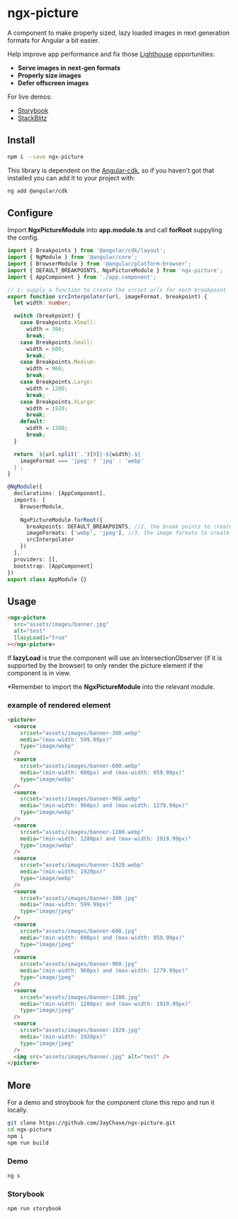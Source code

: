 # ngx-picture

A component to make properly sized, lazy loaded images in next generation formats for Angular a bit easier.

Help improve app performance and fix those [Lighthouse](https://developers.google.com/web/tools/lighthouse) opportunities:

- **Serve images in next-gen formats**
- **Properly size images**
- **Defer offscreen images**

For live demos:

- [Storybook](https://jaychase.github.io/ngx-picture)
- [StackBlitz](https://stackblitz.com/edit/ngx-picture-blitz)

## Install

```bash
npm i --save ngx-picture
```

This library is dependent on the [Angular-cdk](https://material.angular.io/cdk), so if you haven't got that installed you can add it to your project with:

```bash
ng add @angular/cdk
```

## Configure

Import **NgxPictureModule** into **app.module.ts** and call **forRoot** suppyling the config.

```typescript
import { Breakpoints } from '@angular/cdk/layout';
import { NgModule } from '@angular/core';
import { BrowserModule } from '@angular/platform-browser';
import { DEFAULT_BREAKPOINTS, NgxPictureModule } from 'ngx-picture';
import { AppComponent } from './app.component';

// 1: supply a function to create the srcset urls for each breakpoint
export function srcInterpolator(url, imageFormat, breakpoint) {
  let width: number;

  switch (breakpoint) {
    case Breakpoints.XSmall:
      width = 300;
      break;
    case Breakpoints.Small:
      width = 600;
      break;
    case Breakpoints.Medium:
      width = 960;
      break;
    case Breakpoints.Large:
      width = 1280;
      break;
    case Breakpoints.XLarge:
      width = 1920;
      break;
    default:
      width = 1280;
      break;
  }

  return `${url.split('.')[0]}-${width}.${
    imageFormat === 'jpeg' ? 'jpg' : 'webp'
  }`;
}

@NgModule({
  declarations: [AppComponent],
  imports: [
    BrowserModule,
    ,
    NgxPictureModule.forRoot({
      breakpoints: DEFAULT_BREAKPOINTS, //2. the break points to create sources for
      imageFormats: ['webp', 'jpeg'], //3. the image formats to create sources for
      srcInterpolator
    })
  ],
  providers: [],
  bootstrap: [AppComponent]
})
export class AppModule {}
```

## Usage

```html
<ngx-picture
  src="assets/images/banner.jpg"
  alt="test"
  [lazyLoad]="true"
></ngx-picture>
```

If **lazyLoad** is true the component will use an IntersectionObserver (if it is supported by the browser) to only render the picture element if the component is in view.

\*Remember to import the **NgxPictureModule** into the relevant module.

### example of rendered element

```html
<picture>
  <source
    srcset="assets/images/banner-300.webp"
    media="(max-width: 599.99px)"
    type="image/webp"
  />
  <source
    srcset="assets/images/banner-600.webp"
    media="(min-width: 600px) and (max-width: 959.99px)"
    type="image/webp"
  />
  <source
    srcset="assets/images/banner-960.webp"
    media="(min-width: 960px) and (max-width: 1279.99px)"
    type="image/webp"
  />
  <source
    srcset="assets/images/banner-1280.webp"
    media="(min-width: 1280px) and (max-width: 1919.99px)"
    type="image/webp"
  />
  <source
    srcset="assets/images/banner-1920.webp"
    media="(min-width: 1920px)"
    type="image/webp"
  />
  <source
    srcset="assets/images/banner-300.jpg"
    media="(max-width: 599.99px)"
    type="image/jpeg"
  />
  <source
    srcset="assets/images/banner-600.jpg"
    media="(min-width: 600px) and (max-width: 959.99px)"
    type="image/jpeg"
  />
  <source
    srcset="assets/images/banner-960.jpg"
    media="(min-width: 960px) and (max-width: 1279.99px)"
    type="image/jpeg"
  />
  <source
    srcset="assets/images/banner-1280.jpg"
    media="(min-width: 1280px) and (max-width: 1919.99px)"
    type="image/jpeg"
  />
  <source
    srcset="assets/images/banner-1920.jpg"
    media="(min-width: 1920px)"
    type="image/jpeg"
  />
  <img src="assets/images/banner.jpg" alt="test" />
</picture>
```

## More

For a demo and stroybook for the component clone this repo and run it locally.

```bash
git clone https://github.com/JayChase/ngx-picture.git
cd ngx-picture
npm i
npm run build
```

### Demo

```bash
ng s
```

### Storybook

```bash
npm run storybook
```
